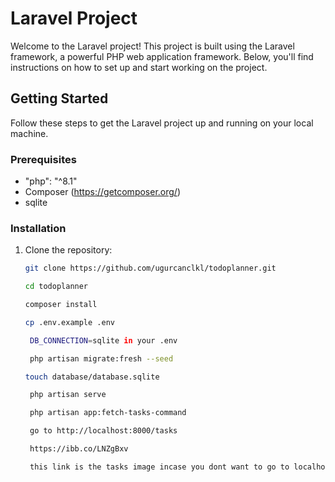 # Laravel Project

Welcome to the Laravel project! This project is built using the Laravel framework, a powerful PHP web application framework. Below, you'll find instructions on how to set up and start working on the project.

## Getting Started

Follow these steps to get the Laravel project up and running on your local machine.

### Prerequisites

- "php": "^8.1"
- Composer (https://getcomposer.org/)
- sqlite

### Installation

1. Clone the repository:

   ```bash
   git clone https://github.com/ugurcanclkl/todoplanner.git

   cd todoplanner

   composer install

   cp .env.example .env

    DB_CONNECTION=sqlite in your .env

    php artisan migrate:fresh --seed

   touch database/database.sqlite

    php artisan serve

    php artisan app:fetch-tasks-command

    go to http://localhost:8000/tasks

    https://ibb.co/LNZgBxv

    this link is the tasks image incase you dont want to go to localhost.


